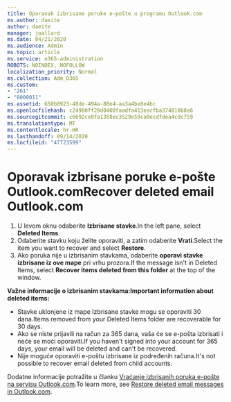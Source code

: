 ```yaml
---
title: Oporavak izbrisane poruke e-pošte u programu Outlook.com
ms.author: daeite
author: daeite
manager: joallard
ms.date: 04/21/2020
ms.audience: Admin
ms.topic: article
ms.service: o365-administration
ROBOTS: NOINDEX, NOFOLLOW
localization_priority: Normal
ms.collection: Adm_O365
ms.custom:
- "261"
- "8000011"
ms.assetid: 650b8923-48de-494a-88e4-aa3a4be8e4bc
ms.openlocfilehash: c24980ff28d0400faadfa413eacfba37401068a6
ms.sourcegitcommit: c6692ce0fa1358ec3529e59ca0ecdfdea4cdc759
ms.translationtype: MT
ms.contentlocale: hr-HR
ms.lasthandoff: 09/14/2020
ms.locfileid: "47723599"
---
```

# <a name="recover-deleted-email-outlookcom"></a><span data-ttu-id="394ac-102">Oporavak izbrisane poruke e-pošte Outlook.com</span><span class="sxs-lookup"><span data-stu-id="394ac-102">Recover deleted email Outlook.com</span></span>

1. <span data-ttu-id="394ac-103">U levom oknu odaberite **Izbrisane stavke**.</span><span class="sxs-lookup"><span data-stu-id="394ac-103">In the left pane, select **Deleted Items**.</span></span>
2. <span data-ttu-id="394ac-104">Odaberite stavku koju želite oporaviti, a zatim odaberite **Vrati**.</span><span class="sxs-lookup"><span data-stu-id="394ac-104">Select the item you want to recover and select **Restore**.</span></span>
3. <span data-ttu-id="394ac-105">Ako poruka nije u izbrisanim stavkama, odaberite **oporavi stavke izbrisane iz ove mape** pri vrhu prozora.</span><span class="sxs-lookup"><span data-stu-id="394ac-105">If the message isn't in Deleted Items, select **Recover items deleted from this folder** at the top of the window.</span></span>

 <span data-ttu-id="394ac-106">**Važne informacije o izbrisanim stavkama:**</span><span class="sxs-lookup"><span data-stu-id="394ac-106">**Important information about deleted items:**</span></span>
  
- <span data-ttu-id="394ac-107">Stavke uklonjene iz mape Izbrisane stavke mogu se oporaviti 30 dana.</span><span class="sxs-lookup"><span data-stu-id="394ac-107">Items removed from your Deleted Items folder are recoverable for 30 days.</span></span>
- <span data-ttu-id="394ac-108">Ako se niste prijavili na račun za 365 dana, vaša će se e-pošta izbrisati i neće se moći oporaviti.</span><span class="sxs-lookup"><span data-stu-id="394ac-108">If you haven't signed into your account for 365 days, your email will be deleted and can't be recovered.</span></span>
- <span data-ttu-id="394ac-109">Nije moguće oporaviti e-poštu izbrisane iz podređenih računa.</span><span class="sxs-lookup"><span data-stu-id="394ac-109">It's not possible to recover email deleted from child accounts.</span></span>

<span data-ttu-id="394ac-110">Dodatne informacije potražite u članku [Vraćanje izbrisanih poruka e-pošte na servisu Outlook.com](https://support.office.com/article/cf06ab1b-ae0b-418c-a4d9-4e895f83ed50?wt.mc_id=Office_Outlook_com_Alchemy).</span><span class="sxs-lookup"><span data-stu-id="394ac-110">To learn more, see [Restore deleted email messages in Outlook.com](https://support.office.com/article/cf06ab1b-ae0b-418c-a4d9-4e895f83ed50?wt.mc_id=Office_Outlook_com_Alchemy).</span></span>